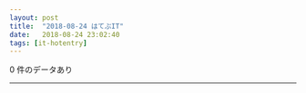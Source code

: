 ```yaml
---
layout: post
title:  "2018-08-24 はてぶIT"
date:   2018-08-24 23:02:40
tags: [it-hotentry]
---
```

0 件のデータあり

<hr>
